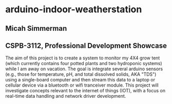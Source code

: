 # arduino-indoor-weatherstation

<h2>Micah Simmerman</h2>

<h2>CSPB-3112, Professional Development Showcase</h2>


The aim of this project is to create a system to monitor my 4X4 grow tent (which currently contains four potted plants and two hydroponic systems) while I am away on vacation. The goal is integrate several arduino sensors (e.g., those for temperature, pH, and total dissolved solids, AKA "TDS") using a single-board computer and then stream this data to a laptop or cellular device via a bluetooth or wifi tranceiver module. This project will investigate concepts relevant to the internet of things (IOT), with a focus on real-time data handling and network driver development.

